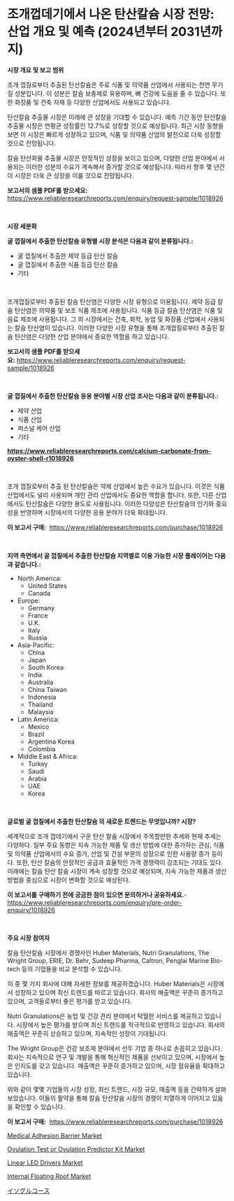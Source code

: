 <p><h1>조개껍데기에서 나온 탄산칼슘 시장 전망: 산업 개요 및 예측 (2024년부터 2031년까지)</h1></p><p><strong>시장 개요 및 보고 범위</strong></p>
<p><p>조개 껍질로부터 추출된 탄산칼슘은 주로 식품 및 의약품 산업에서 사용되는 천연 무기질 성분입니다. 이 성분은 칼슘 보충제로 유용하며, 뼈 건강에 도움을 줄 수 있습니다. 또한 화장품 및 건축 자재 등 다양한 산업에서도 사용되고 있습니다. </p><p>탄산칼슘 추출물 시장은 미래에 큰 성장을 기대할 수 있습니다. 예측 기간 동안 탄산칼슘 추출물 시장은 연평균 성장률인 12.7%로 성장할 것으로 예상됩니다. 최근 시장 동향을 보면 이 시장은 빠르게 성장하고 있으며, 식품 및 의약품 산업의 발전으로 더욱 성장할 것으로 전망됩니다. </p><p>칼슘 탄산화물 추출물 시장은 안정적인 성장을 보이고 있으며, 다양한 산업 분야에서 사용되는 이러한 성분의 수요가 계속해서 증가할 것으로 예상됩니다. 따라서 향후 몇 년간 이 시장은 더욱 큰 성장을 이룰 것으로 전망됩니다.</p></p>
<p><strong>보고서의 샘플 PDF를 받으세요:</strong> <a href="https://www.reliableresearchreports.com/enquiry/request-sample/1018926">https://www.reliableresearchreports.com/enquiry/request-sample/1018926</a></p>
<p>&nbsp;</p>
<p><strong>시장 세분화</strong></p>
<p><strong>굴 껍질에서 추출한 탄산칼슘 유형별 시장 분석은 다음과 같이 분류됩니다.:</strong></p>
<p><ul><li>굴 껍질에서 추출한 제약 등급 탄산 칼슘</li><li>굴 껍질에서 추출한 식품 등급 탄산 칼슘</li><li>기타</li></ul></p>
<p>&nbsp;</p>
<p><p>조개껍질로부터 추출된 칼슘 탄산염은 다양한 시장 유형으로 이용됩니다. 제약 등급 칼슘 탄산염은 의약품 및 보조 식품 제조에 사용됩니다. 식품 등급 칼슘 탄산염은 식품 및 음료 제조에 사용됩니다. 그 외 시장에서는 건축, 화학, 농업 및 화장품 산업에서 사용되는 칼슘 탄산염이 있습니다. 이러한 다양한 시장 유형을 통해 조개껍질로부터 추출된 칼슘 탄산염은 다양한 산업 분야에서 중요한 역할을 하고 있습니다.</p></p>
<p><strong>보고서의 샘플 PDF를 받으세요:</strong>&nbsp;<a href="https://www.reliableresearchreports.com/enquiry/request-sample/1018926">https://www.reliableresearchreports.com/enquiry/request-sample/1018926</a></p>
<p>&nbsp;</p>
<p><strong> 굴 껍질에서 추출한 탄산칼슘 응용 분야별 시장 산업 조사는 다음과 같이 분류됩니다.:</strong></p>
<p><ul><li>제약 산업</li><li>식품 산업</li><li>퍼스널 케어 산업</li><li>기타</li></ul></p>
<p><strong><a href="https://www.reliableresearchreports.com/calcium-carbonate-from-oyster-shell-r1018926">https://www.reliableresearchreports.com/calcium-carbonate-from-oyster-shell-r1018926</a></strong></p>
<p>&nbsp;</p>
<p><p>조개 껍질로부터 추출 된 탄산칼슘은 약제 산업에서 높은 수요가 있습니다. 이것은 식품 산업에서도 널리 사용되며 개인 관리 산업에서도 중요한 역할을 합니다. 또한, 다른 산업에서도 탄산칼슘은 다양한 용도로 사용됩니다. 이러한 다양성은 탄산칼슘의 인기와 중요성을 반영하며 시장에서의 다양한 응용 분야가 더욱 확대됩니다.</p></p>
<p><strong>이 보고서 구매:</strong>&nbsp; <a href="https://www.reliableresearchreports.com/purchase/1018926">https://www.reliableresearchreports.com/purchase/1018926</a></p>
<p>&nbsp;</p>
<p><strong>지역 측면에서 굴 껍질에서 추출한 탄산칼슘 지역별로 이용 가능한 시장 플레이어는 다음과 같습니다.:</strong></p>
<p><ul>
    <li>
        North America:
        <ul>
            <li>United States</li>
            <li>Canada</li>
        </ul>
    </li>
    <li>
        Europe:
        <ul>
            <li>Germany</li>
            <li>France</li>
            <li>U.K.</li>
            <li>Italy</li>
            <li>Russia</li>
        </ul>
    </li>
    <li>
        Asia-Pacific:
        <ul>
            <li>China</li>
            <li>Japan</li>
            <li>South Korea</li>
            <li>India</li>
            <li>Australia</li>
            <li>China Taiwan</li>
            <li>Indonesia</li>
            <li>Thailand</li>
            <li>Malaysia</li>
        </ul>
    </li>
    <li>
        Latin America:
        <ul>
            <li>Mexico</li>
            <li>Brazil</li>
            <li>Argentina Korea</li>
            <li>Colombia</li>
        </ul>
    </li>
    <li>
        Middle East & Africa:
        <ul>
            <li>Turkey</li>
            <li>Saudi</li>
            <li>Arabia</li>
            <li>UAE</li>
            <li>Korea</li>
        </ul>
    </li>
    </ul></p>
<p>&nbsp;</p>
<p><strong>글로벌 굴 껍질에서 추출한 탄산칼슘 의 새로운 트렌드는 무엇입니까? 시장?</strong></p>
<p><p>세계적으로 조개 껍데기에서 구운 탄산 칼슘 시장에서 주목할만한 추세와 현재 추세는 다양하다. 일부 주요 동향은 지속 가능한 제품 및 생산 방법에 대한 증가하는 관심, 식품 및 의약품 산업에서의 수요 증가, 산업 및 건설 부문의 성장으로 인한 사용량 증가 등이다. 또한, 탄산 칼슘의 안정적인 공급과 효율적인 가격 경쟁력이 강조되는 기대도 있다. 미래에는 칼슘 탄산 칼슘 시장이 계속 성장할 것으로 예상되며, 지속 가능한 제품과 생산 방법을 중심으로 시장이 변화할 것으로 예상된다.</p></p>
<p><strong>이 보고서를 구매하기 전에 궁금한 점이 있으면 문의하거나 공유하세요.</strong>- <a href="https://www.reliableresearchreports.com/enquiry/pre-order-enquiry/1018926">https://www.reliableresearchreports.com/enquiry/pre-order-enquiry/1018926</a></p>
<p>&nbsp;</p>
<p><strong>주요 시장 참여자</strong></p>
<p><p>칼슘 탄산칼슘 시장에서 경쟁사인 Huber Materials, Nutri Granulations, The Wright Group, ERIE, Dr. Behr, Sudeep Pharma, Caltron, Penglai Marine Bio-tech 등의 기업들을 비교 분석할 수 있습니다.</p><p>이 중 몇 가지 회사에 대해 자세한 정보를 제공하겠습니다. Huber Materials은 시장에서 성장하고 있으며 최신 트렌드를 따르고 있습니다. 회사의 매출액은 꾸준히 증가하고 있으며, 고객들로부터 좋은 평가를 받고 있습니다.</p><p>Nutri Granulations은 농업 및 건강 관리 분야에서 탁월한 서비스를 제공하고 있습니다. 시장에서 높은 평가를 받으며 최신 트렌드를 적극적으로 반영하고 있습니다. 회사의 매출액은 꾸준히 상승하고 있으며, 지속적인 성장이 기대됩니다.</p><p>The Wright Group은 건강 보조제 분야에서 선두 기업 중 하나로 손꼽히고 있습니다. 회사는 지속적으로 연구 및 개발을 통해 혁신적인 제품을 선보이고 있으며, 시장에서 높은 인지도를 갖고 있습니다. 매출액은 꾸준히 증가하고 있으며, 시장 점유율을 확대하고 있습니다.</p><p>위와 같이 몇몇 기업들의 시장 성장, 최신 트렌드, 시장 규모, 매출액 등을 간략하게 살펴보았습니다. 이들의 활약을 통해 칼슘 탄산칼슘 시장의 경쟁이 치열하게 이어지고 있음을 확인할 수 있습니다.</p></p>
<p><strong>이 보고서 구매:</strong>&nbsp;&nbsp;<a href="https://www.reliableresearchreports.com/purchase/1018926">https://www.reliableresearchreports.com/purchase/1018926</a></p>
<p><p><a href="https://github.com/rahu1506/Market-Research-Report-List-3/blob/main/medical-adhesion-barrier-market.md">Medical Adhesion Barrier Market</a></p><p><a href="https://github.com/FassouRP/Market-Research-Report-List-4/blob/main/ovulation-test-or-ovulation-predictor-kit-market.md">Ovulation Test or Ovulation Predictor Kit Market</a></p><p><a href="https://chivalrous-flock-a86.notion.site/Linear-LED-Drivers-Market-Size-Market-Outlook-and-Market-Forecast-2024-to-2031-58e7ebc1b1044708924a2f5bc59747a5">Linear LED Drivers Market</a></p><p><a href="https://view.publitas.com/reportprime-1/internal-floating-roof-market-size-cagr-trends-2024-2030/">Internal Floating Roof Market</a></p><p><a href="https://github.com/moulafa/Market-Research-Report-List-1/blob/main/282043423114.md">イソグルコース</a></p></p>